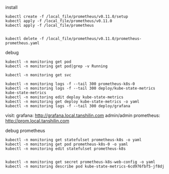 
install
```shell
kubectl create -f /local_file/prometheus/v0.11.0/setup
kubectl apply -f /local_file/prometheus/v0.11.0
kubectl apply -f /local_file/prometheus
```

```shell

kubectl delete -f /local_file/prometheus/v0.11.0/prometheus-prometheus.yaml
```

debug
```shell
kubectl -n monitoring get pod
kubectl -n monitoring get pod|grep -v Running

kubectl -n monitoring get svc

kubectl -n monitoring logs -f --tail 300 prometheus-k8s-0
kubectl -n monitoring logs -f --tail 300 deploy/kube-state-metrics kube-state-metrics
kubectl -n monitoring edit deploy kube-state-metrics
kubectl -n monitoring get deploy kube-state-metrics -o yaml
kubectl -n monitoring logs -f --tail 300 deploy/grafana
```

visit:
    grafana:        http://grafana.local.tanshilin.com          admin/admin
    prometheus:     http://prom.local.tanshilin.com


debug prometheus
```shell
kubectl -n monitoring get statefulset prometheus-k8s -o yaml
kubectl -n monitoring get pod prometheus-k8s-0 -o yaml
kubectl -n monitoring edit statefulset prometheus-k8s


kubectl -n monitoring get secret prometheus-k8s-web-config -o yaml
kubectl -n monitoring describe pod kube-state-metrics-6cd976fbf5-jf8dj
```